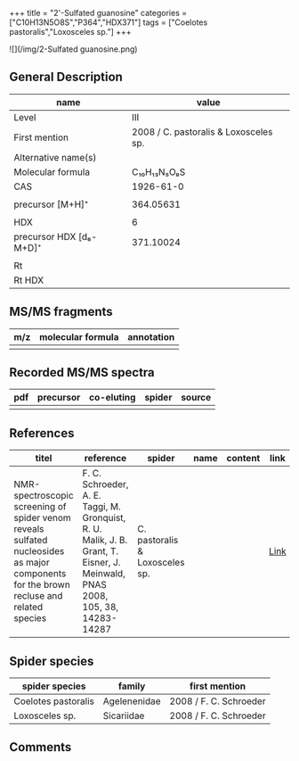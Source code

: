+++
title = "2'-Sulfated guanosine"
categories = ["C10H13N5O8S","P364","HDX371"]
tags = ["Coelotes pastoralis","Loxosceles sp."]
+++

![](/img/2-Sulfated guanosine.png)

## General Description

| name                    | value                                 |
|-------------------------|---------------------------------------|
| Level                   | III                                   |
| First mention           | 2008 / C. pastoralis & Loxosceles sp. |
| Alternative name(s)     |                                       |
| Molecular formula       | C₁₀H₁₃N₅O₈S                           |
| CAS                     | 1926-61-0                             |
|                         |                                       |
| precursor  [M+H]⁺       | 364.05631                             |
|                         |                                       |
| HDX                     | 6                                     |
| precursor HDX [d₆-M+D]⁺ | 371.10024                             |
|                         |                                       |
| Rt                      |                                       |
| Rt HDX                  |                                       |

## MS/MS fragments

| m/z | molecular formula | annotation |
|-----|-------------------|------------|
|     |                   |            |

## Recorded MS/MS spectra

| pdf | precursor | co-eluting | spider | source |
|-----|-----------|------------|--------|--------|
|     |           |            |        |        |

## References

| titel                                                                                                                  | reference                                                                  | spider      | name | content | link                                           |
|----------------------------------------------------------------------------------------------------------------------------------------|-------------------------------------------------------------------------------------------------------------------------------|--------------------------------|------|---------|-----------------------------------------|
| NMR-spectroscopic screening of spider venom reveals sulfated nucleosides as major components for the brown recluse and related species | F. C. Schroeder, A. E. Taggi, M. Gronquist, R. U. Malik, J. B. Grant, T. Eisner, J. Meinwald, PNAS 2008, 105, 38, 14283-14287 | C. pastoralis & Loxosceles sp. |      |         | [Link](https://doi.org/10.1073/pnas.0806840105) |

## Spider species

| spider species      | family       | first mention          |
|---------------------|--------------|------------------------|
| Coelotes pastoralis | Agelenenidae | 2008 / F. C. Schroeder |
| Loxosceles sp.      | Sicariidae   | 2008 / F. C. Schroeder |

## Comments